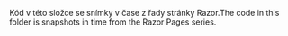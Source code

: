 <span data-ttu-id="5356c-101">Kód v této složce se snímky v čase z řady stránky Razor.</span><span class="sxs-lookup"><span data-stu-id="5356c-101">The code in this folder is snapshots in time from the Razor Pages series.</span></span>